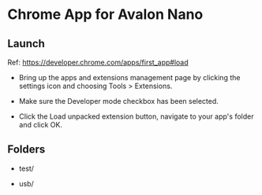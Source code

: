# Chrome App for Avalon Nano

## Launch
Ref: https://developer.chrome.com/apps/first_app#load

* Bring up the apps and extensions management page by clicking the settings icon and choosing Tools > Extensions.

* Make sure the Developer mode checkbox has been selected.

* Click the Load unpacked extension button, navigate to your app's folder and click OK.

## Folders

* test/

* usb/
